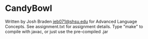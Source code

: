 # CandyBowl
Written by Josh Braden <jeb071@shsu.edu> for Advanced Language Concepts.
See assignment.txt for assignment details.
Type "make" to compile with javac, or just use the pre-compiled .jar
